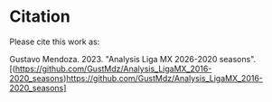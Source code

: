 # Citation

Please cite this work as:

Gustavo Mendoza. 2023. "Analysis Liga MX 2026-2020 seasons". [(https://github.com/GustMdz/Analysis_LigaMX_2016-2020_seasons)https://github.com/GustMdz/Analysis_LigaMX_2016-2020_seasons] 
